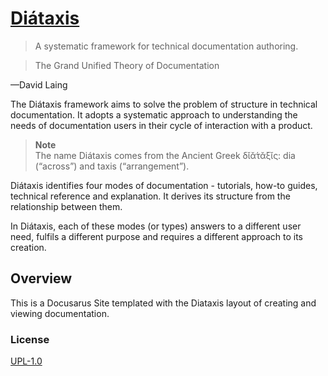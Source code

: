 # [Diátaxis](https://diataxis.fr/)

> A systematic framework for technical documentation authoring.

> The Grand Unified Theory of Documentation

—David Laing

The Diátaxis framework aims to solve the problem of structure in technical documentation. It adopts a systematic approach to understanding the needs of documentation users in their cycle of interaction with a product.

> **Note** <br />
> The name Diátaxis comes from the Ancient Greek δῐᾰ́τᾰξῐς: dia (“across”) and taxis (“arrangement”).

Diátaxis identifies four modes of documentation - tutorials, how-to guides, technical reference and explanation. It derives its structure from the relationship between them.

In Diátaxis, each of these modes (or types) answers to a different user need, fulfils a different purpose and requires a different approach to its creation.

## Overview

This is a Docusarus Site templated with the Diataxis layout of creating and viewing documentation. 


### License

[UPL-1.0](LICENSE.txt)
